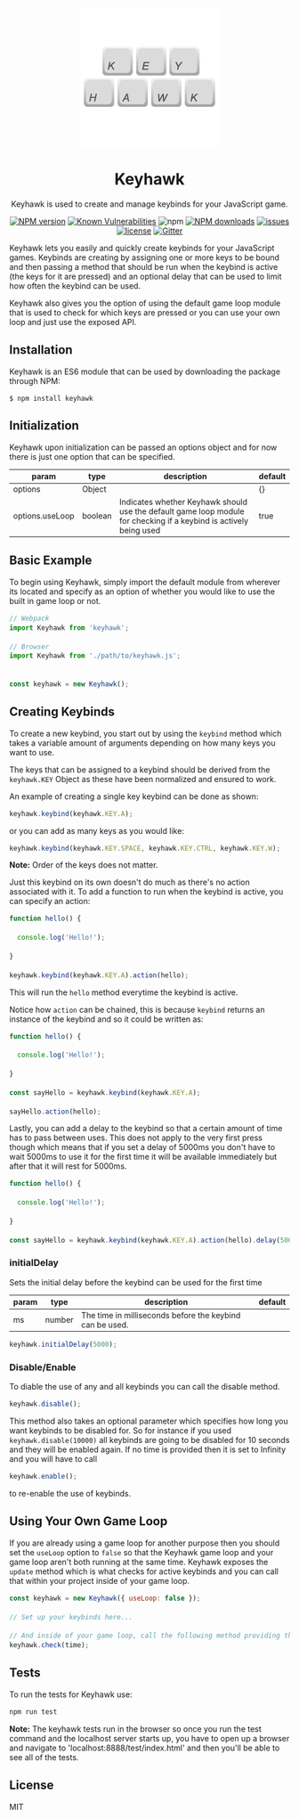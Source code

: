 <p align="center">
  <img width="250" height="250" src="https://raw.githubusercontent.com/robertcorponoi/graphics/master/keyhawk/keyhawk-logo.png">
</p>

<h1 align="center">Keyhawk</h1>

<p align="center">Keyhawk is used to create and manage keybinds for your JavaScript game.<p>

<div align="center">

[![NPM version](https://img.shields.io/npm/v/keyhawk.svg?style=flat)](https://www.npmjs.com/package/keyhawk)
[![Known Vulnerabilities](https://snyk.io/test/github/robertcorponoi/keyhawk/badge.svg)](https://snyk.io/test/github/robertcorponoi/keyhawk)
![npm](https://img.shields.io/npm/dt/keyhawk)
[![NPM downloads](https://img.shields.io/npm/dm/keyhawk.svg?style=flat)](https://www.npmjs.com/package/keyhawk)
<a href="https://badge.fury.io/js/keyhawk"><img src="https://img.shields.io/github/issues/robertcorponoi/keyhawk.svg" alt="issues" height="18"></a>
<a href="https://badge.fury.io/js/keyhawk"><img src="https://img.shields.io/github/license/robertcorponoi/keyhawk.svg" alt="license" height="18"></a>
[![Gitter](https://badges.gitter.im/gitterHQ/gitter.svg)](https://gitter.im/robertcorponoi)

</div>

Keyhawk lets you easily and quickly create keybinds for your JavaScript games. Keybinds are creating by assigning one or more keys to be bound and then passing a method that should be run when the keybind is active (the keys for it are pressed) and an optional delay that can be used to limit how often the keybind can be used.

Keyhawk also gives you the option of using the default game loop module that is used to check for which keys are pressed or you can use your own loop and just use the exposed API.

## **Installation**

Keyhawk is an ES6 module that can be used by downloading the package through NPM:

```
$ npm install keyhawk
```

## **Initialization**

Keyhawk upon initialization can be passed an options object and for now there is just one option that can be specified.

| param           | type    | description                                                                                                        | default |
|-----------------|---------|--------------------------------------------------------------------------------------------------------------------|---------|
| options         | Object  |                                                                                                                    | {}      |
| options.useLoop | boolean | Indicates whether Keyhawk should use the default game loop module for checking if a keybind is actively being used | true    |


## **Basic Example**

To begin using Keyhawk, simply import the default module from wherever its located and specify as an option of whether you would like to use the built in game loop or not.

```js
// Webpack
import Keyhawk from 'keyhawk';

// Browser
import Keyhawk from './path/to/keyhawk.js';


const keyhawk = new Keyhawk();
```

## **Creating Keybinds**

To create a new keybind, you start out by using the `keybind` method which takes a variable amount of arguments depending on how many keys you want to use.

The keys that can be assigned to a keybind should be derived from the `keyhawk.KEY` Object as these have been normalized and ensured to work.

An example of creating a single key keybind can be done as shown:

```js
keyhawk.keybind(keyhawk.KEY.A);
```

or you can add as many keys as you would like:

```js
keyhawk.keybind(keyhawk.KEY.SPACE, keyhawk.KEY.CTRL, keyhawk.KEY.W);
```

**Note:** Order of the keys does not matter.

Just this keybind on its own doesn't do much as there's no action associated with it. To add a function to run when the keybind is active, you can specify an action:

```js
function hello() {

  console.log('Hello!');

}

keyhawk.keybind(keyhawk.KEY.A).action(hello);
```

This will run the `hello` method everytime the keybind is active.

Notice how `action` can be chained, this is because `keybind` returns an instance of the keybind and so it could be written as:

```js
function hello() {

  console.log('Hello!');

}

const sayHello = keyhawk.keybind(keyhawk.KEY.A);

sayHello.action(hello);
```

Lastly, you can add a delay to the keybind so that a certain amount of time has to pass between uses. This does not apply to the very first press though which means that if you set a delay of 5000ms you don't have to wait 5000ms to use it for the first time it will be available immediately but after that it will rest for 5000ms.

```js
function hello() {

  console.log('Hello!');

}

const sayHello = keyhawk.keybind(keyhawk.KEY.A).action(hello).delay(5000);
```

### **initialDelay**

Sets the initial delay before the keybind can be used for the first time

| param 	| type   	| description                                              	| default 	|
|-------	|--------	|----------------------------------------------------------	|---------	|
| ms    	| number 	| The time in milliseconds before the keybind can be used. 	|         	|

```js
keyhawk.initialDelay(5000);
```

### **Disable/Enable**

To diable the use of any and all keybinds you can call the disable method.

```js
keyhawk.disable();
```

This method also takes an optional parameter which specifies how long you want keybinds to be disabled for. So for instance if you used `keyhawk.disable(10000)` all keybinds are going to be disabled for 10 seconds and they will be enabled again. If no time is provided then it is set to Infinity and you will have to call 

```js
keyhawk.enable();
```
to re-enable the use of keybinds.

## **Using Your Own Game Loop**

If you are already using a game loop for another purpose then you should set the `useLoop` option to `false` so that the Keyhawk game loop and your game loop aren't both running at the same time. Keyhawk exposes the `update` method which is what checks for active keybinds and you can call that within your project inside of your game loop.

```js
const keyhawk = new Keyhawk({ useLoop: false });

// Set up your keybinds here...

// And inside of your game loop, call the following method providing the current time from your loop:
keyhawk.check(time);
```

## **Tests**

To run the tests for Keyhawk use:

```bash
npm run test
```

**Note:** The keyhawk tests run in the browser so once you run the test command and the localhost server starts up, you have to open up a browser and navigate to 'localhost:8888/test/index.html' and then you'll be able to see all of the tests.

## **License**

MIT